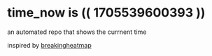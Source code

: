 # time_now is (( 1705539600393 ))

an automated repo that shows the currnent time

inspired by [breakingheatmap](https://github.com/breakingheatmap/breakingheatmap)